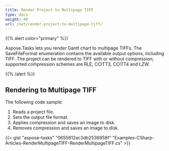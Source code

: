 ```yaml
---
title: Render Project to Multipage TIFF
type: docs
weight: 40
url: /net/render-project-to-multipage-tiff/
---
```


{{% alert color="primary" %}} 

Aspose.Tasks lets you render Gantt chart to multipage TIFFs.
The SaveFileFormat enumeration contains the available output options, including TIFF. The project can be rendered to TIFF with or without compression; supported compression schemes are RLE, CCITT3, CCITT4 and LZW.

{{% /alert %}} 
## **Rendering to Multipage TIFF**
The following code sample:

1. Reads a project file.
2. Sets the output file format.
3. Applies compression and saves an image to disk.
4. Removes compression and saves an image to disk.
 

{{< gist "aspose-tasks" "0655812ac3db2536958f" "Examples-CSharp-Articles-RenderMultipageTIFF-RenderMultipageTIFF.cs" >}}
